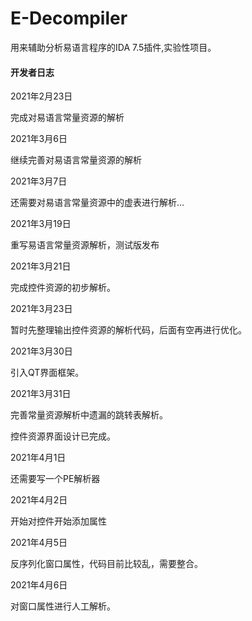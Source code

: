 # E-Decompiler
用来辅助分析易语言程序的IDA 7.5插件,实验性项目。

#### 开发者日志

2021年2月23日

完成对易语言常量资源的解析

2021年3月6日

继续完善对易语言常量资源的解析

2021年3月7日

还需要对易语言常量资源中的虚表进行解析...

2021年3月19日

重写易语言常量资源解析，测试版发布

2021年3月21日

完成控件资源的初步解析。

2021年3月23日

暂时先整理输出控件资源的解析代码，后面有空再进行优化。

2021年3月30日

引入QT界面框架。

2021年3月31日

完善常量资源解析中遗漏的跳转表解析。

控件资源界面设计已完成。

2021年4月1日

还需要写一个PE解析器

2021年4月2日

开始对控件开始添加属性

2021年4月5日

反序列化窗口属性，代码目前比较乱，需要整合。

2021年4月6日

对窗口属性进行人工解析。